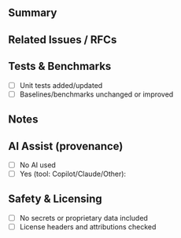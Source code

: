 <!--
Thank you for your contribution to Phoenix! Please review the following checklist before submitting your pull request.
-->

## Summary

<!-- Explain what this change does and why it's needed. -->

## Related Issues / RFCs

<!-- List any related issues or RFCs. Include "Closes #" if this PR closes an issue. -->

## Tests & Benchmarks

- [ ] Unit tests added/updated
- [ ] Baselines/benchmarks unchanged or improved

## Notes

<!-- Add any additional notes or context. -->

## AI Assist (provenance)

- [ ] No AI used
- [ ] Yes (tool: Copilot/Claude/Other): <scope description>

## Safety & Licensing

- [ ] No secrets or proprietary data included
- [ ] License headers and attributions checked
